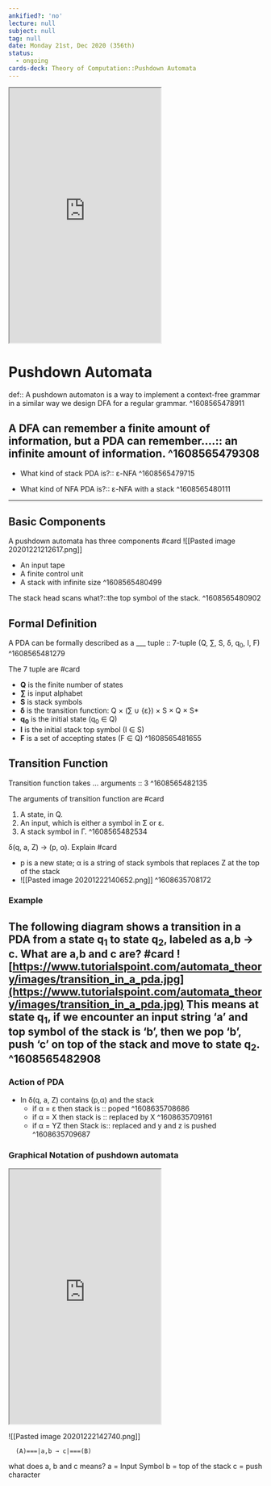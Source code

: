 ```yaml
---
ankified?: 'no'
lecture: null
subject: null
tag: null
date: Monday 21st, Dec 2020 (356th)
status:
  - ongoing
cards-deck: Theory of Computation::Pushdown Automata
---
```

<iframe src="https://www.youtube.com/embed/4ejIAmp_Atw" class="resize-vertical" style="height: 505px;"></iframe>

# Pushdown Automata
def:: A pushdown automaton is a way to implement a context-free grammar in a similar way we design DFA for a regular grammar. 
^1608565478911

A DFA can remember a finite amount of information, but a PDA can remember....:: an infinite amount of information.
^1608565479308
---
- What kind of stack PDA is?:: ε-NFA
^1608565479715

-  What kind of NFA PDA is?:: ε-NFA with a stack
^1608565480111


---

## Basic Components
A pushdown automata has three components #card 
![[Pasted image 20201221212617.png]]
- An input tape
- A finite control unit
- A stack with infinite size
^1608565480499

The stack head scans what?::the top symbol of the stack.
^1608565480902

## Formal Definition
A PDA can be formally described as a ___ tuple :: 7-tuple (Q, ∑, S, δ, q<sub>0</sub>, I, F) 
^1608565481279

The 7 tuple are #card 
- **Q** is the finite number of states
- **∑** is input alphabet
- **S** is stack symbols
- **δ** is the transition function: Q × (∑ ∪ {ε}) × S × Q × S\*
- **q<sub>0</sub>** is the initial state (q<sub>0</sub> ∈ Q)
- **I** is the initial stack top symbol (I ∈ S)
- **F** is a set of accepting states (F ∈ Q)
^1608565481655

## Transition Function
Transition function takes ... arguments :: 3
^1608565482135

The arguments of transition function are #card 
1. A state, in Q.
2. An input, which is either a symbol in Σ or ε.
3. A stack symbol in Γ.
^1608565482534
  
δ(q, a, Z) -> (p, α). Explain #card 
- p is a new state; α is a string of stack symbols that replaces Z at the top of the stack
- ![[Pasted image 20201222140652.png]]
^1608635708172

### Example
The following diagram shows a transition in a PDA from a state q<sub>1</sub> to state q<sub>2</sub>, labeled as a,b → c. What are a,b and c are? #card 
![https://www.tutorialspoint.com/automata_theory/images/transition_in_a_pda.jpg](https://www.tutorialspoint.com/automata_theory/images/transition_in_a_pda.jpg)
This means at state **q<sub>1</sub>**, if we encounter an input string **‘a’** and top symbol of the stack is **‘b’**, then we pop **‘b’**, push **‘c’** on top of the stack and move to state **q<sub>2</sub>**.
^1608565482908
----

### Action of PDA
- In δ(q, a, Z) contains (p,α) and the stack 
	- if α = ε then stack is :: poped
^1608635708686
	- if α = X then stack is :: replaced by X
^1608635709161
	- if α = YZ then Stack is:: replaced and y and z is pushed 
^1608635709687

### Graphical Notation of pushdown automata
<iframe src="https://www.youtube.com/embed/eY7fwj5jvC4" class="resize-vertical" style="height: 505px;"></iframe>

![[Pasted image 20201222142740.png]]
```
  (A)===|a,b → c|===(B)
```
what does a, b and c means?
a = Input Symbol
b = top of the  stack
c = push character